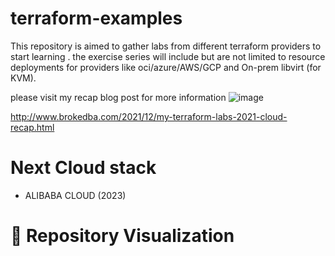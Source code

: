 # terraform-examples
This repository is aimed to gather labs from different terraform providers to start learning . the exercise series will include but are not limited to resource deployments for providers like oci/azure/AWS/GCP and On-prem libvirt (for KVM).

please visit my recap blog post for more information
![image](https://user-images.githubusercontent.com/29458929/212416485-3e01664e-b8d7-42e0-923c-8bb48575e83d.png)

http://www.brokedba.com/2021/12/my-terraform-labs-2021-cloud-recap.html

# Next Cloud stack
- ALIBABA CLOUD (2023)
# 🎦 Repository Visualization
 
